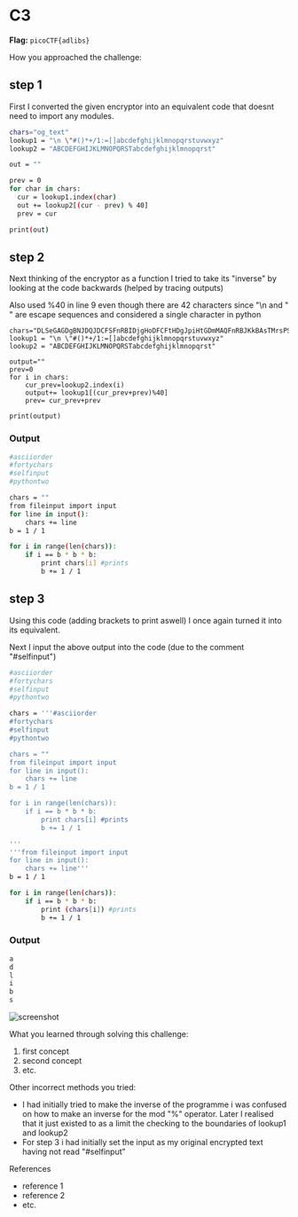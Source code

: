 # C3

**Flag:** `picoCTF{adlibs}`

How you approached the challenge:

## step 1
First I converted the given encryptor into an equivalent code that doesnt need to import any modules.
```bash
chars="og_text"
lookup1 = "\n \"#()*+/1:=[]abcdefghijklmnopqrstuvwxyz"
lookup2 = "ABCDEFGHIJKLMNOPQRSTabcdefghijklmnopqrst"

out = ""

prev = 0
for char in chars:
  cur = lookup1.index(char)
  out += lookup2[(cur - prev) % 40]
  prev = cur

print(out)
```

## step 2
Next thinking of the encryptor as a function I tried to take its "inverse" by looking at the code backwards (helped by tracing outputs)

Also used %40 in line 9 even though there are 42 characters since "\n and \" " are escape sequences and considered a single character in python
```
chars="DLSeGAGDgBNJDQJDCFSFnRBIDjgHoDFCFtHDgJpiHtGDmMAQFnRBJKkBAsTMrsPSDDnEFCFtIbEDtDCIbFCFtHTJDKerFldbFObFCFtLBFkBAAAPFnRBJGEkerFlcPgKkImHnIlATJDKbTbFOkdNnsgbnJRMFnRBNAFkBAAAbrcbTKAkOgFpOgFpOpkBAAAAAAAiClFGIPFnRBaKliCgClFGtIBAAAAAAAOgGEkImHnIl"
lookup1 = "\n \"#()*+/1:=[]abcdefghijklmnopqrstuvwxyz"
lookup2 = "ABCDEFGHIJKLMNOPQRSTabcdefghijklmnopqrst"

output=""
prev=0
for i in chars:
    cur_prev=lookup2.index(i)
    output+= lookup1[(cur_prev+prev)%40]
    prev= cur_prev+prev

print(output)

```
### Output
```bash
#asciiorder
#fortychars
#selfinput
#pythontwo

chars = ""
from fileinput import input
for line in input():
    chars += line
b = 1 / 1

for i in range(len(chars)):
    if i == b * b * b:
        print chars[i] #prints
        b += 1 / 1

```
## step 3
Using this code (adding brackets to print aswell) I once again turned it into its equivalent.

Next I input the above output into the code (due to the comment "#selfinput")

```bash
#asciiorder
#fortychars
#selfinput
#pythontwo

chars = '''#asciiorder
#fortychars
#selfinput
#pythontwo

chars = ""
from fileinput import input
for line in input():
    chars += line
b = 1 / 1

for i in range(len(chars)):
    if i == b * b * b:
        print chars[i] #prints
        b += 1 / 1

'''
'''from fileinput import input
for line in input():
    chars += line'''
b = 1 / 1

for i in range(len(chars)):
    if i == b * b * b:
        print (chars[i]) #prints
        b += 1 / 1

```
### Output
```bash
a
d
l
i
b
s
```

![screenshot](./screenshot.png)

What you learned through solving this challenge:

1. first concept
2. second concept
3. etc.

Other incorrect methods you tried:

- I had initially tried to make the inverse of the programme i was confused on how to make an inverse for the mod "%" operator.
  Later I realised that it just existed to as a limit the checking to the boundaries of lookup1 and lookup2
- For step 3 i had initially set the input as my original encrypted text having not read "#selfinput"
  

References

- reference 1
- reference 2
- etc.




